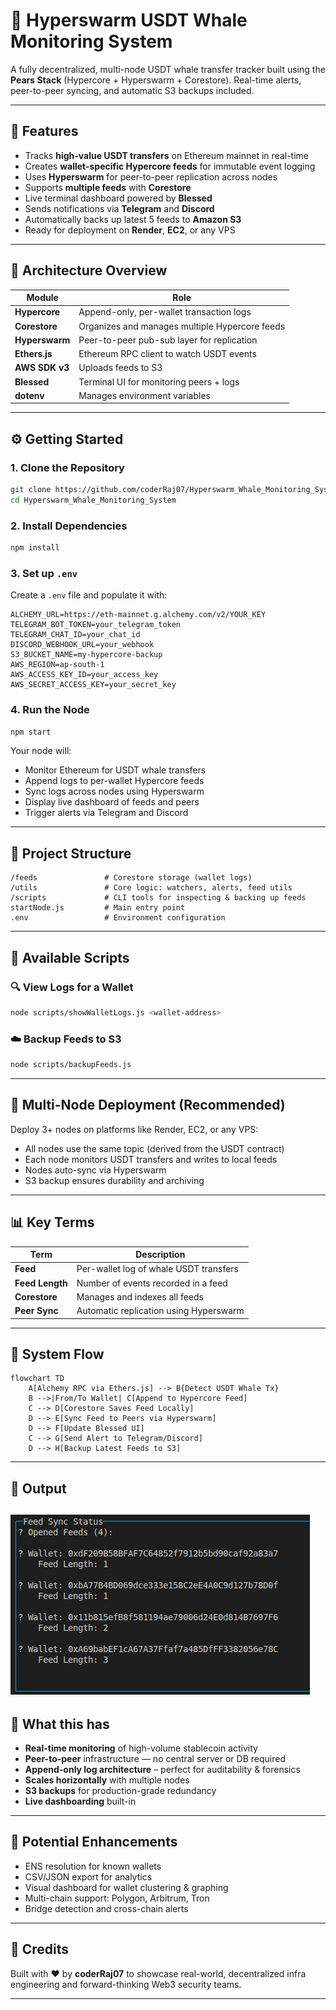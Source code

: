 # 🐋 Hyperswarm USDT Whale Monitoring System

A fully decentralized, multi-node USDT whale transfer tracker built using the **Pears Stack** (Hypercore + Hyperswarm + Corestore). Real-time alerts, peer-to-peer syncing, and automatic S3 backups included.

---

## 🚀 Features

* Tracks **high-value USDT transfers** on Ethereum mainnet in real-time
* Creates **wallet-specific Hypercore feeds** for immutable event logging
* Uses **Hyperswarm** for peer-to-peer replication across nodes
* Supports **multiple feeds** with **Corestore**
* Live terminal dashboard powered by **Blessed**
* Sends notifications via **Telegram** and **Discord**
* Automatically backs up latest 5 feeds to **Amazon S3**
* Ready for deployment on **Render**, **EC2**, or any VPS

---

## 🧱 Architecture Overview

| Module         | Role                                           |
| -------------- | ---------------------------------------------- |
| **Hypercore**  | Append-only, per-wallet transaction logs       |
| **Corestore**  | Organizes and manages multiple Hypercore feeds |
| **Hyperswarm** | Peer-to-peer pub-sub layer for replication     |
| **Ethers.js**  | Ethereum RPC client to watch USDT events       |
| **AWS SDK v3** | Uploads feeds to S3                            |
| **Blessed**    | Terminal UI for monitoring peers + logs        |
| **dotenv**     | Manages environment variables                  |

---

## ⚙️ Getting Started

### 1. Clone the Repository

```bash
git clone https://github.com/coderRaj07/Hyperswarm_Whale_Monitoring_System.git
cd Hyperswarm_Whale_Monitoring_System
```

### 2. Install Dependencies

```bash
npm install
```

### 3. Set up `.env`

Create a `.env` file and populate it with:

```env
ALCHEMY_URL=https://eth-mainnet.g.alchemy.com/v2/YOUR_KEY
TELEGRAM_BOT_TOKEN=your_telegram_token
TELEGRAM_CHAT_ID=your_chat_id
DISCORD_WEBHOOK_URL=your_webhook
S3_BUCKET_NAME=my-hypercore-backup
AWS_REGION=ap-south-1
AWS_ACCESS_KEY_ID=your_access_key
AWS_SECRET_ACCESS_KEY=your_secret_key
```

### 4. Run the Node

```bash
npm start
```

Your node will:

* Monitor Ethereum for USDT whale transfers
* Append logs to per-wallet Hypercore feeds
* Sync logs across nodes using Hyperswarm
* Display live dashboard of feeds and peers
* Trigger alerts via Telegram and Discord

---

## 📁 Project Structure

```
/feeds               # Corestore storage (wallet logs)
/utils               # Core logic: watchers, alerts, feed utils
/scripts             # CLI tools for inspecting & backing up feeds
startNode.js         # Main entry point
.env                 # Environment configuration
```

---

## 🧼 Available Scripts

### 🔍 View Logs for a Wallet

```bash
node scripts/showWalletLogs.js <wallet-address>
```

### ☁️ Backup Feeds to S3

```bash
node scripts/backupFeeds.js
```

---

## 🔁 Multi-Node Deployment (Recommended)

Deploy 3+ nodes on platforms like Render, EC2, or any VPS:

* All nodes use the same topic (derived from the USDT contract)
* Each node monitors USDT transfers and writes to local feeds
* Nodes auto-sync via Hyperswarm
* S3 backup ensures durability and archiving

---

## 📊 Key Terms

| Term            | Description                            |
| --------------- | -------------------------------------- |
| **Feed**        | Per-wallet log of whale USDT transfers |
| **Feed Length** | Number of events recorded in a feed    |
| **Corestore**   | Manages and indexes all feeds          |
| **Peer Sync**   | Automatic replication using Hyperswarm |

---

## 🔀 System Flow

```mermaid
flowchart TD
    A[Alchemy RPC via Ethers.js] --> B{Detect USDT Whale Tx}
    B -->|From/To Wallet| C[Append to Hypercore Feed]
    C --> D[Corestore Saves Feed Locally]
    D --> E[Sync Feed to Peers via Hyperswarm]
    D --> F[Update Blessed UI]
    C --> G[Send Alert to Telegram/Discord]
    D --> H[Backup Latest Feeds to S3]
```

---
## 🧠 Output
![alt text](image.png)
---
## 🧠 What this has

* **Real-time monitoring** of high-volume stablecoin activity
* **Peer-to-peer** infrastructure — no central server or DB required
* **Append-only log architecture** – perfect for auditability & forensics
* **Scales horizontally** with multiple nodes
* **S3 backups** for production-grade redundancy
* **Live dashboarding** built-in

---

## 🔮 Potential Enhancements

* ENS resolution for known wallets
* CSV/JSON export for analytics
* Visual dashboard for wallet clustering & graphing
* Multi-chain support: Polygon, Arbitrum, Tron
* Bridge detection and cross-chain alerts

---

## 🧠 Credits

Built with ❤️ by **coderRaj07** to showcase real-world, decentralized infra engineering and forward-thinking Web3 security teams.

---

